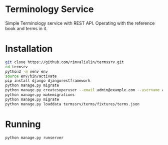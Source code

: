 # Terminology Service

Simple Terminology service with REST API. Operating with the reference book and terms in it.

# Installation

```bash
git clone https://github.com/rimvaliulin/termssrv.git
cd termsrv
python3 -m venv env
source env/bin/activate
pip install django djangorestframework
python manage.py migrate
python manage.py createsuperuser --email admin@example.com --username admin
python manage.py makemigrations
python manage.py migrate
python manage.py loaddata termssrv/terms/fixtures/terms.json
```

# Running

```bash
python manage.py runserver
```

